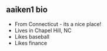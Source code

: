 ## aaiken1 bio

- From Connecticut - its a nice place!
- Lives in Chapel Hill, NC
- Likes baseball
- Likes finance
